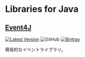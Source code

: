 # Libraries for Java

## [Event4J](https://github.com/Siroshun09/Event4J)

[![Latest Version](https://img.shields.io/bintray/v/siroshun09/maven/Event4J?label=Latest)](https://bintray.com/siroshun09/maven/Event4J/_latestVersion) ![GitHub](https://img.shields.io/github/license/Siroshun09/Event4J?label=License) [![Bintray](https://img.shields.io/bintray/v/siroshun09/maven/Event4J?color=orange&label=Javadoc)](https://siroshun09.github.io/event4j/)

簡易的なイベントライブラリ。
